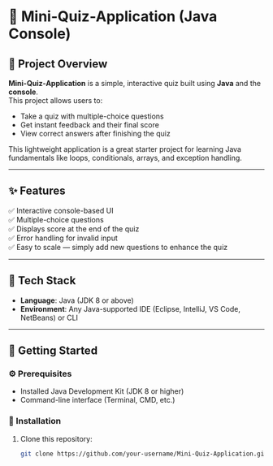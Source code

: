 # 🧠 Mini-Quiz-Application (Java Console)

## 📖 Project Overview
**Mini-Quiz-Application** is a simple, interactive quiz built using **Java** and the **console**.  
This project allows users to:
- Take a quiz with multiple-choice questions
- Get instant feedback and their final score
- View correct answers after finishing the quiz

This lightweight application is a great starter project for learning Java fundamentals like loops, conditionals, arrays, and exception handling.

---

## ✨ Features
✅ Interactive console-based UI  
✅ Multiple-choice questions  
✅ Displays score at the end of the quiz  
✅ Error handling for invalid input  
✅ Easy to scale — simply add new questions to enhance the quiz

---

## 🧠 Tech Stack
- **Language**: Java (JDK 8 or above)
- **Environment**: Any Java-supported IDE (Eclipse, IntelliJ, VS Code, NetBeans) or CLI

---

## 🏁 Getting Started

### ⚙️ Prerequisites
- Installed Java Development Kit (JDK 8 or higher)
- Command-line interface (Terminal, CMD, etc.)

### 📂 Installation
1. Clone this repository:
   ```bash
   git clone https://github.com/your-username/Mini-Quiz-Application.git
